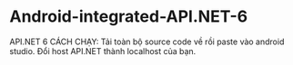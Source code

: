 # Android-integrated-API.NET-6
API.NET 6 
CÁCH CHẠY: Tải toàn bộ source code về rồi paste vào android studio. 
Đổi host API.NET thành localhost của bạn.
